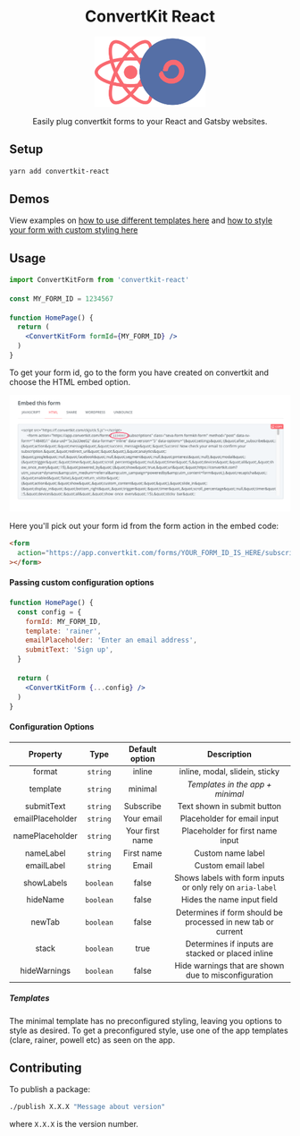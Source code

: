 <div align="center">
  <h1>ConvertKit React</h1>
  <img src="https://raw.githubusercontent.com/ConvertKit/convertkit-react/main/static/convertKit-react.png" alt="ConvertKit React Logo" width="200" />
  <p>Easily plug convertkit forms to your React and Gatsby websites.</p>
</div>

## Setup

```sh
yarn add convertkit-react
```

## Demos

View examples on [how to use different templates here](https://codesandbox.io/s/twilight-cookies-ihryz) and [how to style your form with custom styling here](https://codesandbox.io/s/nifty-fog-f8eys)

## Usage

```jsx
import ConvertKitForm from 'convertkit-react'

const MY_FORM_ID = 1234567

function HomePage() {
  return (
    <ConvertKitForm formId={MY_FORM_ID} />
  )
}
```

To get your form id, go to the form you have created on convertkit and choose the HTML embed option.

![form embed screenshot](https://raw.githubusercontent.com/ConvertKit/convertkit-react/main/static/embed-screenshot.png)

Here you'll pick out your form id from the form action in the embed code:

```html
<form
  action="https://app.convertkit.com/forms/YOUR_FORM_ID_IS_HERE/subscriptions"
></form>
```

#### Passing custom configuration options

```jsx
function HomePage() {
  const config = {
    formId: MY_FORM_ID,
    template: 'rainer',
    emailPlaceholder: 'Enter an email address',
    submitText: 'Sign up',
  }

  return (
    <ConvertKitForm {...config} />
  )
}
```

#### Configuration Options

|   **Property**   |   **Type**   |  **Default option**  |    **Description**   |
| :--------------: | :----------: | :------------------: | :------------------: |
|     format       |   `string`   |        inline        | inline, modal, slidein, sticky   |
|     template     |   `string`   |       minimal        | _Templates in the app + minimal_ |
|    submitText    |   `string`   |      Subscribe       | Text shown in submit button      |
| emailPlaceholder |   `string`   |      Your email      | Placeholder for email input      |
| namePlaceholder  |   `string`   |   Your first name    | Placeholder for first name input |
|    nameLabel     |   `string`   |      First name      | Custom name label                |
|    emailLabel    |   `string`   |         Email        | Custom email label               |
|    showLabels    |  `boolean`   |         false        | Shows labels with form inputs or only rely on `aria-label`   |
|     hideName     |  `boolean`   |         false        | Hides the name input field       |
|     newTab       |  `boolean`   |         false        | Determines if form should be processed in new tab or current |
|      stack       |  `boolean`   |         true         | Determines if inputs are stacked or placed inline            |
|   hideWarnings   |  `boolean`   |         false        | Hide warnings that are shown due to misconfiguration         |

##### Templates
The minimal template has no preconfigured styling, leaving you options to style
as desired. To get a preconfigured style, use one of the app templates
(clare, rainer, powell etc) as seen on the app.


## Contributing
To publish a package:

```sh
./publish X.X.X "Message about version"
```

where `X.X.X` is the version number.
